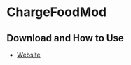 # ChargeFoodMod

## Download and How to Use

* [Website](http://dmwebq.web.fc2.com/mc/chargefoodmod.html)